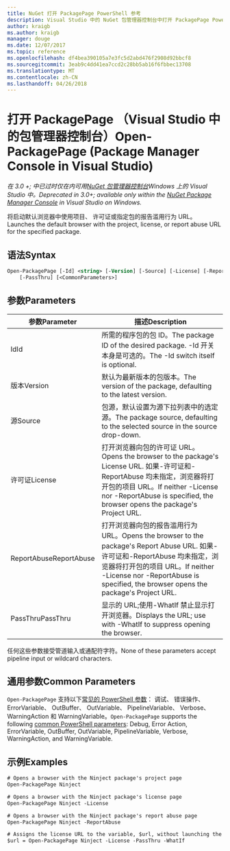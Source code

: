 ```yaml
---
title: NuGet 打开 PackagePage PowerShell 参考
description: Visual Studio 中的 NuGet 包管理器控制台中打开 PackagePage PowerShell 命令参考。
author: kraigb
ms.author: kraigb
manager: douge
ms.date: 12/07/2017
ms.topic: reference
ms.openlocfilehash: df4bea390105a7e3fc5d2abd476f2908d92bbcf8
ms.sourcegitcommit: 3eab9c4dd41ea7ccd2c28bb5ab16f6fbbec13708
ms.translationtype: MT
ms.contentlocale: zh-CN
ms.lasthandoff: 04/26/2018
---
```

# <a name="open-packagepage-package-manager-console-in-visual-studio"></a><span data-ttu-id="08ac4-103">打开 PackagePage （Visual Studio 中的包管理器控制台）</span><span class="sxs-lookup"><span data-stu-id="08ac4-103">Open-PackagePage (Package Manager Console in Visual Studio)</span></span>

<span data-ttu-id="08ac4-104">*在 3.0 +; 中已过时仅在内可用[NuGet 包管理器控制台](package-manager-console.md)Windows 上的 Visual Studio 中。*</span><span class="sxs-lookup"><span data-stu-id="08ac4-104">*Deprecated in 3.0+; available only within the [NuGet Package Manager Console](package-manager-console.md) in Visual Studio on Windows.*</span></span>

<span data-ttu-id="08ac4-105">将启动默认浏览器中使用项目、 许可证或指定包的报告滥用行为 URL。</span><span class="sxs-lookup"><span data-stu-id="08ac4-105">Launches the default browser with the project, license, or report abuse URL for the specified package.</span></span>

## <a name="syntax"></a><span data-ttu-id="08ac4-106">语法</span><span class="sxs-lookup"><span data-stu-id="08ac4-106">Syntax</span></span>

```ps
Open-PackagePage [-Id] <string> [-Version] [-Source] [-License] [-ReportAbuse]
    [-PassThru] [<CommonParameters>]
```

## <a name="parameters"></a><span data-ttu-id="08ac4-107">参数</span><span class="sxs-lookup"><span data-stu-id="08ac4-107">Parameters</span></span>

| <span data-ttu-id="08ac4-108">参数</span><span class="sxs-lookup"><span data-stu-id="08ac4-108">Parameter</span></span> | <span data-ttu-id="08ac4-109">描述</span><span class="sxs-lookup"><span data-stu-id="08ac4-109">Description</span></span> |
| --- | --- |
| <span data-ttu-id="08ac4-110">Id</span><span class="sxs-lookup"><span data-stu-id="08ac4-110">Id</span></span> | <span data-ttu-id="08ac4-111">所需的程序包的包 ID。</span><span class="sxs-lookup"><span data-stu-id="08ac4-111">The package ID of the desired package.</span></span> <span data-ttu-id="08ac4-112">-Id 开关本身是可选的。</span><span class="sxs-lookup"><span data-stu-id="08ac4-112">The -Id switch itself is optional.</span></span> |
| <span data-ttu-id="08ac4-113">版本</span><span class="sxs-lookup"><span data-stu-id="08ac4-113">Version</span></span> | <span data-ttu-id="08ac4-114">默认为最新版本的包版本。</span><span class="sxs-lookup"><span data-stu-id="08ac4-114">The version of the package, defaulting to the latest version.</span></span> |
| <span data-ttu-id="08ac4-115">源</span><span class="sxs-lookup"><span data-stu-id="08ac4-115">Source</span></span> | <span data-ttu-id="08ac4-116">包源，默认设置为源下拉列表中的选定源。</span><span class="sxs-lookup"><span data-stu-id="08ac4-116">The package source, defaulting to the selected source in the source drop-down.</span></span> |
| <span data-ttu-id="08ac4-117">许可证</span><span class="sxs-lookup"><span data-stu-id="08ac4-117">License</span></span> | <span data-ttu-id="08ac4-118">打开浏览器向包的许可证 URL。</span><span class="sxs-lookup"><span data-stu-id="08ac4-118">Opens the browser to the package's License URL.</span></span> <span data-ttu-id="08ac4-119">如果-许可证和-ReportAbuse 均未指定，浏览器将打开包的项目 URL。</span><span class="sxs-lookup"><span data-stu-id="08ac4-119">If neither -License nor -ReportAbuse is specified, the browser opens the package's Project URL.</span></span> |
| <span data-ttu-id="08ac4-120">ReportAbuse</span><span class="sxs-lookup"><span data-stu-id="08ac4-120">ReportAbuse</span></span> | <span data-ttu-id="08ac4-121">打开浏览器向包的报告滥用行为 URL。</span><span class="sxs-lookup"><span data-stu-id="08ac4-121">Opens the browser to the package's Report Abuse URL.</span></span> <span data-ttu-id="08ac4-122">如果-许可证和-ReportAbuse 均未指定，浏览器将打开包的项目 URL。</span><span class="sxs-lookup"><span data-stu-id="08ac4-122">If neither -License nor -ReportAbuse is specified, the browser opens the package's Project URL.</span></span> |
| <span data-ttu-id="08ac4-123">PassThru</span><span class="sxs-lookup"><span data-stu-id="08ac4-123">PassThru</span></span> | <span data-ttu-id="08ac4-124">显示的 URL;使用-WhatIf 禁止显示打开浏览器。</span><span class="sxs-lookup"><span data-stu-id="08ac4-124">Displays the URL; use with -WhatIf to suppress opening the browser.</span></span> |

<span data-ttu-id="08ac4-125">任何这些参数接受管道输入或通配符字符。</span><span class="sxs-lookup"><span data-stu-id="08ac4-125">None of these parameters accept pipeline input or wildcard characters.</span></span>

## <a name="common-parameters"></a><span data-ttu-id="08ac4-126">通用参数</span><span class="sxs-lookup"><span data-stu-id="08ac4-126">Common Parameters</span></span>

<span data-ttu-id="08ac4-127">`Open-PackagePage` 支持以下[常见的 PowerShell 参数](http://go.microsoft.com/fwlink/?LinkID=113216)： 调试、 错误操作、 ErrorVariable、 OutBuffer、 OutVariable、 PipelineVariable、 Verbose、 WarningAction 和 WarningVariable。</span><span class="sxs-lookup"><span data-stu-id="08ac4-127">`Open-PackagePage` supports the following [common PowerShell parameters](http://go.microsoft.com/fwlink/?LinkID=113216): Debug, Error Action, ErrorVariable, OutBuffer, OutVariable, PipelineVariable, Verbose, WarningAction, and WarningVariable.</span></span>

## <a name="examples"></a><span data-ttu-id="08ac4-128">示例</span><span class="sxs-lookup"><span data-stu-id="08ac4-128">Examples</span></span>

```ps
# Opens a browser with the Ninject package's project page
Open-PackagePage Ninject

# Opens a browser with the Ninject package's license page
Open-PackagePage Ninject -License

# Opens a browser with the Ninject package's report abuse page  
Open-PackagePage Ninject -ReportAbuse

# Assigns the license URL to the variable, $url, without launching the browser
$url = Open-PackagePage Ninject -License -PassThru -WhatIf
```